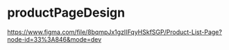 # productPageDesign

https://www.figma.com/file/8bqmpJx1gzIIFqyHSkfSGP/Product-List-Page?node-id=33%3A846&mode=dev
